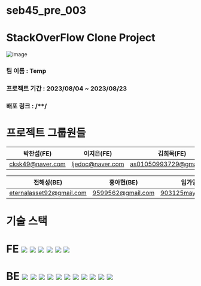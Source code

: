 # seb45_pre_003

# StackOverFlow Clone Project
![image](https://github.com/codestates-seb/seb45_pre_003/assets/117289923/f2fef2c7-98cd-45a0-8c72-9a9b91ae3435)

### 팀 이름 : Temp
### 프로젝트 기간 : 2023/08/04 ~ 2023/08/23
### 배포 링크 : /**/

# 프로젝트 그룹원들
|박찬섭(FE)|이지은(FE)|김희목(FE)|
|------|---|---|
|cksk49@naver.com|ljedoc@naver.com|as01050993729@gmail.com|

|전해성(BE)|홍아현(BE)|임가영(BE)|
|------|---|---|
|eternalasset92@gmail.com|9599562@gmail.com|903125may@gmail.com|

# 기술 스택

# FE <img src="https://img.shields.io/badge/javascript-F7DF1E?style=for-the-badge&logo=javascript&logoColor=black"> <img src="https://img.shields.io/badge/html5-E34F26?style=for-the-badge&logo=html5&logoColor=white"> <img src="https://img.shields.io/badge/react-61DAFB?style=for-the-badge&logo=react&logoColor=black"> <img src="https://img.shields.io/badge/styledcomponents-DB7093?style=for-the-badge&logo=styledcomponents&logoColor=black"> <img src="https://img.shields.io/badge/redux-764ABC?style=for-the-badge&logo=redux&logoColor=black"> <img src="https://img.shields.io/badge/typescript-3178C6?style=for-the-badge&logo=typescript&logoColor=black"> 
# BE <img src="https://img.shields.io/badge/java-FF160B?style=for-the-badge&logo=java&logoColor=black"> <img src="https://img.shields.io/badge/spring-6DB33F?style=for-the-badge&logo=spring&logoColor=black"> <img src="https://img.shields.io/badge/springboot-6DB33F?style=for-the-badge&logo=springboot&logoColor=black"> <img src="https://img.shields.io/badge/springdatajpa-6DB33F?style=for-the-badge&logo=springdatajpa&logoColor=black"> <img src="https://img.shields.io/badge/springsecurity-6DB33F?style=for-the-badge&logo=springsecurity&logoColor=black"> <img src="https://img.shields.io/badge/springrestdocs-6DB33F?style=for-the-badge&logo=springrestdocs&logoColor=black"> <img src="https://img.shields.io/badge/mockito-111324?style=for-the-badge&logo=mockito&logoColor=black"> <img src="https://img.shields.io/badge/mysql-4479A1?style=for-the-badge&logo=mysql&logoColor=black"> <img src="https://img.shields.io/badge/amazonec2-FF9900?style=for-the-badge&logo=amazonec2&logoColor=black">  <img src="https://img.shields.io/badge/amazons3-569A31?style=for-the-badge&logo=amazons3&logoColor=black"> <img src="https://img.shields.io/badge/docker-2496ED?style=for-the-badge&logo=docker&logoColor=black">

